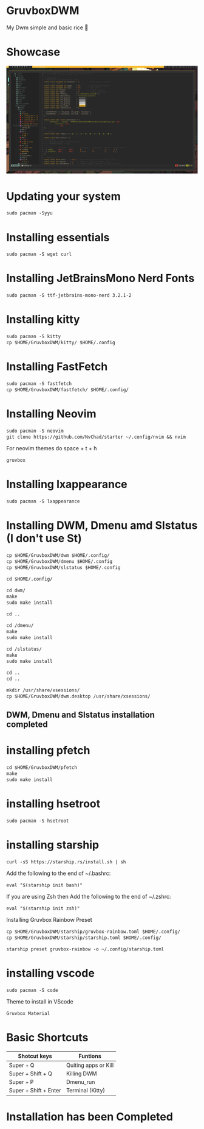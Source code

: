 # GruvboxDWM
My Dwm simple and basic rice 🌱

# Showcase
![DWM Showcase](https://github.com/SarthakTechie/GruvboxDWM/blob/main/Preview/240622_14h45m37s_screenshot.png)

# Updating your system
```
sudo pacman -Syyu
```

# Installing essentials
```
sudo pacman -S wget curl
```
# Installing JetBrainsMono Nerd Fonts
```
sudo pacman -S ttf-jetbrains-mono-nerd 3.2.1-2
```
# Installing kitty
```
sudo pacman -S kitty
cp $HOME/GruvboxDWM/kitty/ $HOME/.config
```
# Installing FastFetch
```
sudo pacman -S fastfetch
cp $HOME/GruvboxDWM/fastfetch/ $HOME/.config/
```
# Installing Neovim
```
sudo pacman -S neovim
git clone https://github.com/NvChad/starter ~/.config/nvim && nvim
```
For neovim themes do space + t + h
```
gruvbox
```
# Installing lxappearance 
```
sudo pacman -S lxappearance
```
# Installing DWM, Dmenu amd Slstatus (I don't use St) ##
```
cp $HOME/GruvboxDWM/dwm $HOME/.config/
cp $HOME/GruvboxDWM/dmenu $HOME/.config
cp $HOME/GruvboxDWM/slstatus $HOME/.config
```
```
cd $HOME/.config/
```
```
cd dwm/
make
sudo make install
```
```
cd ..
```
```
cd /dmenu/
make
sudo make install
```
```
cd /slstatus/
make
sudo make install
```
```
cd ..
cd ..
```
```
mkdir /usr/share/xsessions/ 
cp $HOME/GruvboxDWM/dwm.desktop /usr/share/xsessions/
```
## DWM, Dmenu and Slstatus installation completed ##

# installing pfetch
```
cd $HOME/GruvboxDWM/pfetch
make 
sudo make install
```
# installing hsetroot
```
sudo pacman -S hsetroot
```
# installing starship
```
curl -sS https://starship.rs/install.sh | sh
```
Add the following to the end of ~/.bashrc:
```
eval "$(starship init bash)"
```

If you are using Zsh then Add the following to the end of ~/.zshrc:
```
eval "$(starship init zsh)"
```
Installing Gruvbox Rainbow Preset 
```
cp $HOME/GruvboxDWM/starship/gruvbox-rainbow.toml $HOME/.config/
cp $HOME/GruvboxDWM/starship/starship.toml $HOME/.config/ 
```
```
starship preset gruvbox-rainbow -o ~/.config/starship.toml
```
# installing vscode
```
sudo pacman -S code
```
Theme to install in VScode
```
Gruvbox Material
```
# Basic Shortcuts

| Shotcut keys  | Funtions      |
| ------------- | ------------- |
| Super + Q     | Quiting apps or Kill |
| Super + Shift + Q  | Killing DWM  |
| Super + P     | Dmenu_run |
| Super + Shift + Enter  | Terminal (Kitty)  |

# Installation has been Completed
